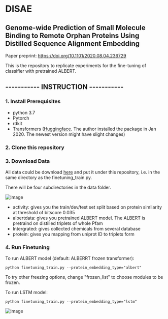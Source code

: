# DISAE
## Genome-wide Prediction of Small Molecule Binding to Remote Orphan Proteins Using Distilled Sequence Alignment Embedding
Paper preprint:  https://doi.org/10.1101/2020.08.04.236729 



This is the repository to replicate experiments for the fine-tuning of classifier with pretrained ALBERT.
## ----------- INSTRUCTION -----------
### 1. Install Prerequisites
- python 3.7
- Pytorch 
- rdkit
- Transformers ([Huggingface](https://huggingface.co/transformers/). The author installed the package in Jan 2020. The newest version might have slight changes)

### 2. Clone this repository

### 3. Download Data
All data could be download [here](https://drive.google.com/file/d/1o12gyV_YY8E2lWFaqm73xsT5wfpGBsk8/view?usp=sharing) and put it under this repository, i.e. in the same directory as the finetuning_train.py.

There will be four subdirectories in the data folder.

![image](https://user-images.githubusercontent.com/33879882/88445795-246b9a00-cdf3-11ea-9757-1afabd87dc39.png)

- activity: gives you the  train/dev/test set split based on protein similarity at threshold of bitscore 0.035
- albertdata: gives you pretrained ALBERT model. The ALBERT is pretraind on distilled triplets of whole Pfam
- Intergrated: gives collected chemicals from several database
- protein: gives you mapping from uniprot ID to triplets form

### 4. Run Finetuning
To run ALBERT model (default: ALBERRT frozen transformer):
```
python finetuning_train.py --protein_embedding_type="albert"
```
To try other freezing options, change "frozen_list" to choose modules to be frozen.


To run LSTM model:
```
python finetuning_train.py --protein_embedding_type="lstm"
```


![image](https://user-images.githubusercontent.com/33879882/88445228-4f53ef00-cdef-11ea-8274-bb29f89e4f37.png)
